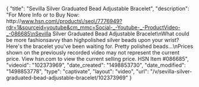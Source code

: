 {
    "title": "Sevilla Silver Graduated Bead Adjustable Bracelet",
    "description": "For More Info or to Buy Now: http:\/\/www.hsn.com\/products\/seo\/7776949?rdr=1&sourceid=youtube&cm_mmc=Social-_-Youtube-_-ProductVideo-_-086685\nSevilla Silver Graduated Bead Adjustable Bracelet\nWhat could be more fashionsavvy than highpolished silver beads upon your wrist? Here's the bracelet you've been waiting for. Pretty polished beads...\nPrices shown on the previously recorded video may not represent the current price.  View hsn.com to view the current selling price. HSN Item #086685",
    "videoid": "102373969",
    "date_created": "1498853730",
    "date_modified": "1498853778",
    "type": "captivate",
    "layout": "video",
    "url": "\/v\/sevilla-silver-graduated-bead-adjustable-bracelet\/102373969"
}